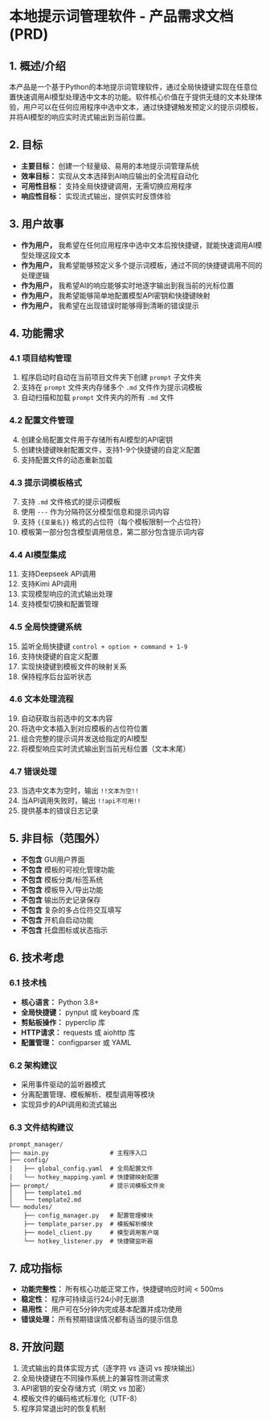 # 本地提示词管理软件 - 产品需求文档 (PRD)

## 1. 概述/介绍

本产品是一个基于Python的本地提示词管理软件，通过全局快捷键实现在任意位置快速调用AI模型处理选中文本的功能。软件核心价值在于提供无缝的文本处理体验，用户可以在任何应用程序中选中文本，通过快捷键触发预定义的提示词模板，并将AI模型的响应实时流式输出到当前位置。

## 2. 目标

- **主要目标：** 创建一个轻量级、易用的本地提示词管理系统
- **效率目标：** 实现从文本选择到AI响应输出的全流程自动化
- **可用性目标：** 支持全局快捷键调用，无需切换应用程序
- **响应性目标：** 实现流式输出，提供实时反馈体验

## 3. 用户故事

- **作为用户，** 我希望在任何应用程序中选中文本后按快捷键，就能快速调用AI模型处理这段文本
- **作为用户，** 我希望能够预定义多个提示词模板，通过不同的快捷键调用不同的处理逻辑
- **作为用户，** 我希望AI的响应能够实时地逐字输出到我当前的光标位置
- **作为用户，** 我希望能够简单地配置模型API密钥和快捷键映射
- **作为用户，** 我希望在出现错误时能够得到清晰的错误提示

## 4. 功能需求

### 4.1 项目结构管理
1. 程序启动时自动在当前项目文件夹下创建 `prompt` 子文件夹
2. 支持在 `prompt` 文件夹内存储多个 `.md` 文件作为提示词模板
3. 自动扫描和加载 `prompt` 文件夹内的所有 `.md` 文件

### 4.2 配置文件管理
4. 创建全局配置文件用于存储所有AI模型的API密钥
5. 创建快捷键映射配置文件，支持1-9个快捷键的自定义配置
6. 支持配置文件的动态重新加载

### 4.3 提示词模板格式
7. 支持 `.md` 文件格式的提示词模板
8. 使用 `---` 作为分隔符区分模型信息和提示词内容
9. 支持 `{{变量名}}` 格式的占位符（每个模板限制一个占位符）
10. 模板第一部分包含模型调用信息，第二部分包含提示词内容

### 4.4 AI模型集成
11. 支持Deepseek API调用
12. 支持Kimi API调用
13. 实现模型响应的流式输出处理
14. 支持模型切换和配置管理

### 4.5 全局快捷键系统
15. 监听全局快捷键 `control + option + command + 1-9`
16. 支持快捷键的自定义配置
17. 实现快捷键到模板文件的映射关系
18. 保持程序后台监听状态

### 4.6 文本处理流程
19. 自动获取当前选中的文本内容
20. 将选中文本插入到对应模板的占位符位置
21. 组合完整的提示词并发送给指定的AI模型
22. 将模型响应实时流式输出到当前光标位置（文本末尾）

### 4.7 错误处理
23. 当选中文本为空时，输出 `!!文本为空!!`
24. 当API调用失败时，输出 `!!api不可用!!`
25. 提供基本的错误日志记录

## 5. 非目标（范围外）

- **不包含** GUI用户界面
- **不包含** 模板的可视化管理功能
- **不包含** 模板分类/标签系统
- **不包含** 模板导入/导出功能
- **不包含** 输出历史记录保存
- **不包含** 复杂的多占位符交互填写
- **不包含** 开机自启动功能
- **不包含** 托盘图标或状态指示

## 6. 技术考虑

### 6.1 技术栈
- **核心语言：** Python 3.8+
- **全局快捷键：** pynput 或 keyboard 库
- **剪贴板操作：** pyperclip 库
- **HTTP请求：** requests 或 aiohttp 库
- **配置管理：** configparser 或 YAML

### 6.2 架构建议
- 采用事件驱动的监听器模式
- 分离配置管理、模板解析、模型调用等模块
- 实现异步的API调用和流式输出

### 6.3 文件结构建议
```
prompt_manager/
├── main.py                 # 主程序入口
├── config/
│   ├── global_config.yaml  # 全局配置文件
│   └── hotkey_mapping.yaml # 快捷键映射配置
├── prompt/                 # 提示词模板文件夹
│   ├── template1.md
│   └── template2.md
└── modules/
    ├── config_manager.py   # 配置管理模块
    ├── template_parser.py  # 模板解析模块
    ├── model_client.py     # 模型调用客户端
    └── hotkey_listener.py  # 快捷键监听器
```

## 7. 成功指标

- **功能完整性：** 所有核心功能正常工作，快捷键响应时间 < 500ms
- **稳定性：** 程序可持续运行24小时无崩溃
- **易用性：** 用户可在5分钟内完成基本配置并成功使用
- **错误处理：** 所有预期错误情况都有适当的提示信息

## 8. 开放问题

1. 流式输出的具体实现方式（逐字符 vs 逐词 vs 按块输出）
2. 全局快捷键在不同操作系统上的兼容性测试需求
3. API密钥的安全存储方式（明文 vs 加密）
4. 模板文件的编码格式标准化（UTF-8）
5. 程序异常退出时的恢复机制 